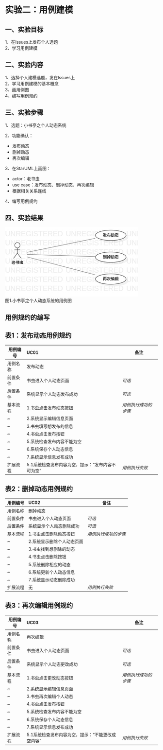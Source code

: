 # 实验二：用例建模

## 一、实验目标
 
1、在Issues上发布个人选题    
2、学习用例建模    

## 二、实验内容

1、选择个人建模选题，发在Issues上  
2、学习用例建模的基本概念  
3、画用例图  
4、编写用例规约

## 三、实验步骤

1、选题：小书亭之个人动态系统  

2、功能确认：  
- 发布动态  
- 删掉动态  
- 再次编辑  

3、在StarUML上画图：    
- actor：老书虫
- use case：发布动态、删掉动态、再次编辑  
- 根据相关关系连线    

4、编写用例规约

## 四、实验结果

![用例图](./Lab2_UseCaseDiagram.jpg)  
图1.小书亭之个人动态系统的用例图

## 用例规约的编写

## 表1：发布动态用例规约  

用例编号  | UC01 | 备注  
-|:-|-  
用例名称  | 发布动态  |   
前置条件  | 书虫进入个人动态页面    | *可选*   
后置条件  | 系统显示个人动态发布成功     | *可选*   
基本流程  | 1.书虫点击发布动态按钮  |*用例执行成功的步骤*    
~| 2.系统显示编辑信息页面 |   
~| 3.书虫填写想发布的信息  |
~| 4.书虫点击发布按钮  |
~| 5.系统检查发布内容不能为空  |   
~| 6.系统保存个人动态信息  |
~| 7.系统显示信息发布成功  |  
扩展流程  | 5.1系统检查发布内容为空，提示：“发布内容不可为空”  |*用例执行失败*    

## 表2：删掉动态用例规约  

用例编号  | UC02 | 备注  
-|:-|-  
用例名称  | 删掉动态  |   
前置条件  | 书虫进入个人动态页面    | *可选*   
后置条件  | 系统显示个人动态删除成功    | *可选*   
基本流程  | 1.书虫点击删除动态按钮  |*用例执行成功的步骤*    
~| 2.系统显示删除个人动态页面 |   
~| 3.书虫找到想删除的动态  | 
~| 4.书虫点击删除按钮  | 
~| 5.系统删除相应的动态  |  
~| 6.系统更新个人动态信息  |  
~| 7.系统显示动态删除成功  |  
扩展流程  | 无|*用例执行失败*    

## 表3：再次编辑用例规约  

用例编号  | UC03 | 备注  
-|:-|-  
用例名称  | 再次编辑  |   
前置条件  | 书虫进入个人动态页面    | *可选*   
后置条件  | 系统显示个人动态更改成功     | *可选*   
基本流程  | 1.书虫点击更改动态按钮  |*用例执行成功的步骤*    
~| 2.系统显示编辑信息页面 |   
~| 3.书虫再次编辑个人动态  |  
~| 4.书虫点击发布按钮  | 
~| 5.系统检查发布内容不能为空  |   
~| 6.系统保存个人动态信息  |
~| 7.系统显示信息发布成功  |  
扩展流程  | 5.1系统检查发布内容为空，提示：“不能更改成空内容”  |*用例执行失败*    
